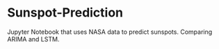 # Sunspot-Prediction
Jupyter Notebook that uses NASA data to predict sunspots. Comparing ARIMA and LSTM.
